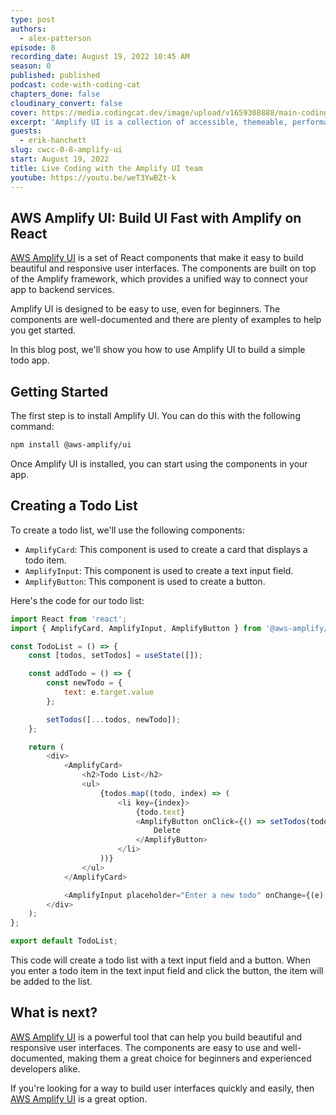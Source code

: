 ```yaml
---
type: post
authors:
  - alex-patterson
episode: 8
recording_date: August 19, 2022 10:45 AM
season: 0
published: published
podcast: code-with-coding-cat
chapters_done: false
cloudinary_convert: false
cover: https://media.codingcat.dev/image/upload/v1659308888/main-codingcatdev-photo/Amplify-UI.jpg
excerpt: 'Amplify UI is a collection of accessible, themeable, performant React (and more!) components that can connect directly to the cloud.'
guests:
  - erik-hanchett
slug: cwcc-0-8-amplify-ui
start: August 19, 2022
title: Live Coding with the Amplify UI team
youtube: https://youtu.be/weT3YwBZt-k
---
```


## AWS Amplify UI: Build UI Fast with Amplify on React

[AWS Amplify UI](https://ui.docs.amplify.aws/) is a set of React components that make it easy to build beautiful and responsive user interfaces. The components are built on top of the Amplify framework, which provides a unified way to connect your app to backend services.

Amplify UI is designed to be easy to use, even for beginners. The components are well-documented and there are plenty of examples to help you get started.

In this blog post, we'll show you how to use Amplify UI to build a simple todo app.

## Getting Started

The first step is to install Amplify UI. You can do this with the following command:

```bash
npm install @aws-amplify/ui
```

Once Amplify UI is installed, you can start using the components in your app.

## Creating a Todo List

To create a todo list, we'll use the following components:

- `AmplifyCard`: This component is used to create a card that displays a todo item.
- `AmplifyInput`: This component is used to create a text input field.
- `AmplifyButton`: This component is used to create a button.

Here's the code for our todo list:

```js
import React from 'react';
import { AmplifyCard, AmplifyInput, AmplifyButton } from '@aws-amplify/ui';

const TodoList = () => {
	const [todos, setTodos] = useState([]);

	const addTodo = () => {
		const newTodo = {
			text: e.target.value
		};

		setTodos([...todos, newTodo]);
	};

	return (
		<div>
			<AmplifyCard>
				<h2>Todo List</h2>
				<ul>
					{todos.map((todo, index) => (
						<li key={index}>
							{todo.text}
							<AmplifyButton onClick={() => setTodos(todos.filter((t) => t.id !== todo.id))}>
								Delete
							</AmplifyButton>
						</li>
					))}
				</ul>
			</AmplifyCard>

			<AmplifyInput placeholder="Enter a new todo" onChange={(e) => addTodo()} />
		</div>
	);
};

export default TodoList;
```

This code will create a todo list with a text input field and a button. When you enter a todo item in the text input field and click the button, the item will be added to the list.

## What is next?

[AWS Amplify UI](https://ui.docs.amplify.aws/) is a powerful tool that can help you build beautiful and responsive user interfaces. The components are easy to use and well-documented, making them a great choice for beginners and experienced developers alike.

If you're looking for a way to build user interfaces quickly and easily, then [AWS Amplify UI](https://ui.docs.amplify.aws/) is a great option.
